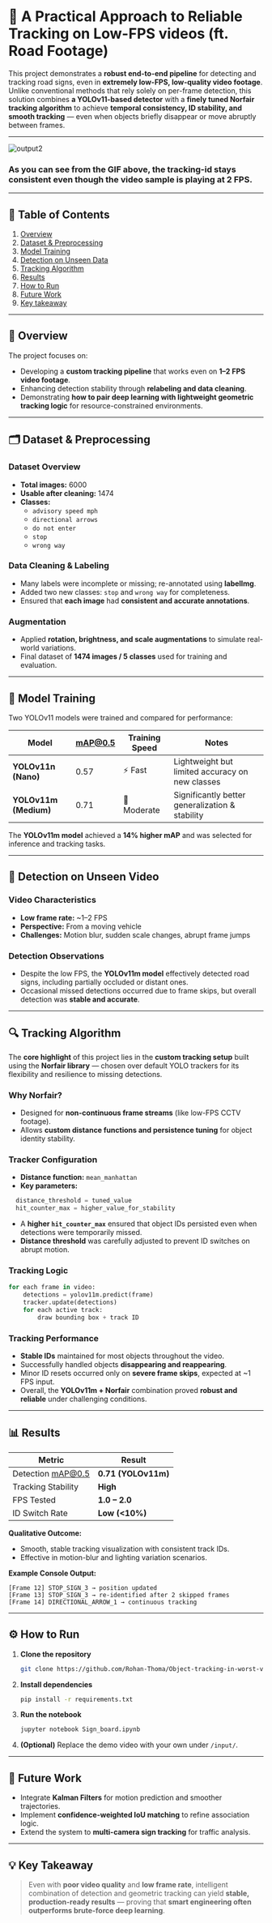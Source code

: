 # 🚦 A Practical Approach to Reliable Tracking on Low-FPS videos (ft. Road Footage)

This project demonstrates a **robust end-to-end pipeline** for detecting and tracking road signs, even in **extremely low-FPS, low-quality video footage**.  
Unlike conventional methods that rely solely on per-frame detection, this solution combines **a YOLOv11-based detector** with a **finely tuned Norfair tracking algorithm** to achieve **temporal consistency, ID stability, and smooth tracking** — even when objects briefly disappear or move abruptly between frames.

---

![output2](https://github.com/user-attachments/assets/1d59368e-6d6a-40a1-beba-41ce5b807126)

### As you can see from the GIF above, the tracking-id stays consistent even though the video sample is playing at 2 FPS.

---
## 🧭 Table of Contents
1. [Overview](#overview)
2. [Dataset & Preprocessing](#dataset--preprocessing)
3. [Model Training](#model-training)
4. [Detection on Unseen Data](#detection-on-unseen-data)
5. [Tracking Algorithm](#tracking-algorithm)
6. [Results](#results)
7. [How to Run](#how-to-run)
8. [Future Work](#future-work)
9. [Key takeaway](#key-takeaways)

---

## 🧩 Overview

The project focuses on:
- Developing a **custom tracking pipeline** that works even on **1–2 FPS video footage**.  
- Enhancing detection stability through **relabeling and data cleaning**.  
- Demonstrating **how to pair deep learning with lightweight geometric tracking logic** for resource-constrained environments.

---

## 🗂️ Dataset & Preprocessing

### Dataset Overview
- **Total images:** 6000  
- **Usable after cleaning:** 1474  
- **Classes:**  
  - `advisory speed mph`  
  - `directional arrows`  
  - `do not enter`  
  - `stop`  
  - `wrong way`  

### Data Cleaning & Labeling
- Many labels were incomplete or missing; re-annotated using **labelImg**.
- Added two new classes: `stop` and `wrong way` for completeness.
- Ensured that **each image** had **consistent and accurate annotations**.

### Augmentation
- Applied **rotation, brightness, and scale augmentations** to simulate real-world variations.
- Final dataset of **1474 images / 5 classes** used for training and evaluation.

---

## 🧠 Model Training

Two YOLOv11 models were trained and compared for performance:

| Model | mAP@0.5 | Training Speed | Notes |
|--------|----------|----------------|-------|
| **YOLOv11n (Nano)** | 0.57 | ⚡ Fast | Lightweight but limited accuracy on new classes |
| **YOLOv11m (Medium)** | 0.71 | 🧠 Moderate | Significantly better generalization & stability |

The **YOLOv11m model** achieved a **14% higher mAP** and was selected for inference and tracking tasks.

---

## 🎥 Detection on Unseen Video

### Video Characteristics
- **Low frame rate:** ~1–2 FPS  
- **Perspective:** From a moving vehicle  
- **Challenges:** Motion blur, sudden scale changes, abrupt frame jumps  

### Detection Observations
- Despite the low FPS, the **YOLOv11m model** effectively detected road signs, including partially occluded or distant ones.  
- Occasional missed detections occurred due to frame skips, but overall detection was **stable and accurate**.

---

## 🔍 Tracking Algorithm

The **core highlight** of this project lies in the **custom tracking setup** built using the **Norfair library** — chosen over default YOLO trackers for its flexibility and resilience to missing detections.

### Why Norfair?
- Designed for **non-continuous frame streams** (like low-FPS CCTV footage).  
- Allows **custom distance functions and persistence tuning** for object identity stability.

### Tracker Configuration
- **Distance function:** `mean_manhattan`  
- **Key parameters:**
```python
  distance_threshold = tuned_value
  hit_counter_max = higher_value_for_stability
````

* A **higher `hit_counter_max`** ensured that object IDs persisted even when detections were temporarily missed.
* **Distance threshold** was carefully adjusted to prevent ID switches on abrupt motion.

### Tracking Logic

```python
for each frame in video:
    detections = yolov11m.predict(frame)
    tracker.update(detections)
    for each active track:
        draw bounding box + track ID
```

### Tracking Performance

* **Stable IDs** maintained for most objects throughout the video.
* Successfully handled objects **disappearing and reappearing**.
* Minor ID resets occurred only on **severe frame skips**, expected at ~1 FPS input.
* Overall, the **YOLOv11m + Norfair** combination proved **robust and reliable** under challenging conditions.

---

## 📊 Results

| Metric             | Result              |
| ------------------ | ------------------- |
| Detection mAP@0.5  | **0.71 (YOLOv11m)** |
| Tracking Stability | **High**            |
| FPS Tested         | **1.0 – 2.0**       |
| ID Switch Rate     | **Low (<10%)**      |

**Qualitative Outcome:**

* Smooth, stable tracking visualization with consistent track IDs.
* Effective in motion-blur and lighting variation scenarios.

**Example Console Output:**

```
[Frame 12] STOP_SIGN_3 → position updated
[Frame 13] STOP_SIGN_3 → re-identified after 2 skipped frames
[Frame 14] DIRECTIONAL_ARROW_1 → continuous tracking
```

---

## ⚙️ How to Run

1. **Clone the repository**

   ```bash
   git clone https://github.com/Rohan-Thoma/Object-tracking-in-worst-video-environments.git
   ```

2. **Install dependencies**

   ```bash
   pip install -r requirements.txt
   ```

3. **Run the notebook**

   ```bash
   jupyter notebook Sign_board.ipynb
   ```

4. **(Optional)** Replace the demo video with your own under `/input/`.

---

## 🚀 Future Work

* Integrate **Kalman Filters** for motion prediction and smoother trajectories.
* Implement **confidence-weighted IoU matching** to refine association logic.
* Extend the system to **multi-camera sign tracking** for traffic analysis.

---

## 💡 Key Takeaway

> Even with **poor video quality** and **low frame rate**, intelligent combination of
> detection and geometric tracking can yield **stable, production-ready results** —
> proving that **smart engineering often outperforms brute-force deep learning**.

